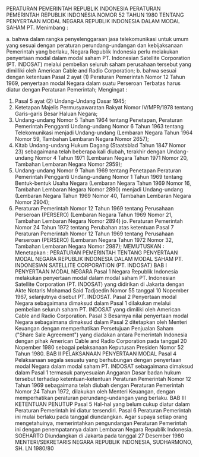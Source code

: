  PERATURAN PEMERINTAH REPUBLIK INDONESIA PERATURAN PEMERINTAH REPUBLIK INDONESIA NOMOR 52 TAHUN 1980 TENTANG PENYERTAAN MODAL NEGARA REPUBLIK INDONESIA DALAM MODAL SAHAM PT.
Menimbang :

a. bahwa dalam rangka penyelenggaraan jasa telekomunikasi untuk umum yang sesuai dengan peraturan perundang-undangan dan kebijaksanaan Pemerintah yang berlaku, Negara Republik Indonesia perlu melakukan penyertaan modal dalam modal saham PT. Indonesian Satellite Corporation (PT. INDOSAT) melalui pembelian seluruh saham perusahaan tersebut yang dimilliki oleh American Cable and Radio Corporation;
b. bahwa sesuai dengan ketentuan Pasal 2 ayat (1) Peraturan Pemerintah Nomor 12 Tahun 1969, penyertaan modal Negara dalam suatu Perseroan Terbatas harus diatur dengan Peraturan Pemerintah;
Mengingat :

1. Pasal 5 ayat (2) Undang-Undang Dasar 1945;
2. Ketetapan Majelis Permusyawaratan Rakyat Nomor IV/MPR/1978 tentang Garis-garis Besar Haluan Negara;
3. Undang-undang Nomor 5 Tahun 1964 tentang Penetapan, Peraturan Pemerintah Pengganti Undang-undang Nomor 6 Tahun 1963 tentang Telekomunikasi menjadi Undang-undang (Lembaran Negara Tahun 1964 Nomor 59, Tambahan Lembaran Negara Nomor 2657);
4. Kitab Undang-undang Hukum Dagang (Staatsblad Tahun 1847 Nomor 23) sebagaimana telah beberapa kali diubah, terakhir dengan Undang-undang Nomor 4 Tahun 1971 (Lembaran Negara Tahun 1971 Nomor 20, Tambahan Lembaran Negara Nomor 2959);
5. Undang-undang Nomor 9 Tahun 1969 tentang Penetapan Peraturan Pemerintah Pengganti Undang-undang Nomor 1 Tahun 1969 tentang Bentuk-bentuk Usaha Negara (Lembaran Negara Tahun 1969 Nomor 16, Tambahan Lembaran Negara Nomor 2890) menjadi Undang-undang (Lembaran Negara Tahun 1969 Nomor 40, Tambahan Lembaran Negara Nomor 2904);
6. Peraturan Pemerintah Nomor 12 Tahun 1969 tentang Perusahaan Perseroan (PERSERO) (Lembaran Negara Tahun 1969 Nomor 21, Tambahan Lembaran Negara Nomor 2894) jo. Peraturan Pemerintah Nomor 24 Tahun 1972 tentang Perubahan atas ketentuan Pasal 7 Peraturan Pemerintah Nomor 12 Tahun 1969 tentang Perusahaan Perseroan (PERSERO) (Lembaran Negara Tahun 1972 Nomor 32, Tambahan Lembaran Negara Nomor 2987);
MEMUTUSKAN :
 Menetapkan : PERATURAN PEMERINTAH TENTANG PENYERTAAN MODAL NEGARA REPUBLIK INDONESIA DALAM MODAL SAHAM PT. INDONESIAN SATELLITE CORPORATION (PT. INDOSAT)
BAB I PENYERTAAN MODAL NEGARA
Pasal 1
Negara Republik Indonesia melakukan penyertaan modal dalam modal saham PT. Indonesian Satellite Corporation (PT. INDOSAT) yang didirikan di Jakarta dengan Akte Notaris Mohamad Said Tadjoedin Nomor 55 tanggal 10 Nopember 1967, selanjutnya disebut PT. INDOSAT.
Pasal 2
Penyertaan modal Negara sebagaimana dimaksud dalam Pasal 1 dilakukan melalui pembelian seluruh saham PT. INDOSAT yang dimiliki oleh American Cable and Radio Corporation.
Pasal 3
Besarnya nilai penyertaan modal Negara sebagaimana dimaksud dalam Pasal 2 ditetapkan oleh Menteri Keuangan dengan memperhatikan Persetujuan Penjualan Saham ("Share Sale Agreement") yang diadakan antara Pemerintah Indonesia dengan pihak American Cable and Radio Corporation pada tanggal 20 Nopember 1980 sebagai pelaksanaan Keputusan Presiden Nomor 52 Tahun 1980.
BAB II PELAKSANAAN PENYERTAAN MODAL
Pasal 4
Pelaksanaan segala sesuatu yang berhubungan dengan penyertaan modal Negara dalam modal saham PT. INDOSAT sebagaimana dimaksud dalam Pasal 1 termasuk panyesuaian Anggaran Dasar badan hukum tersebut terhadap ketentuan-ketentuan Peraturan Pemerintah Nomor 12 Tahun 1969 sebagaimana telah diubah dengan Peraturan Pemerintah Nomor 24 Tahun 1972, dilakukan oleh Menteri Keuangan, dengan memperhatikan peraturan perundang-undangan yang berlaku.
BAB III KETENTUAN PENUTUP
Pasal 5
Hal-hal yang belum cukup diatur dalam Peraturan Pemerintah ini diatur tersendiri.
Pasal 6
Peraturan Pemerintah ini mulai berlaku pada tanggal diundangkan. Agar supaya setiap orang mengetahuinya, memerintahkan pengundangan Peraturan Pemerintah ini dengan penempatannya dalam Lembaran Negara Republik Indonesia. SOEHARTO Diundangkan di Jakarta pada tanggal 27 Desember 1980 MENTERI/SEKRETARIS NEGARA REPUBLIK INDONESIA, SUDHARMONO, SH. LN 1980/80